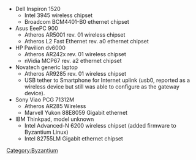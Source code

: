 -   Dell Inspiron 1520
    -   Intel 3945 wireless chipset
    -   Broadcom BCM4401-B0 ethernet chipset
-   Asus EeePC 900
    -   Atheros AR5001 rev. 01 wireless chipset
    -   Atheros L2 Fast Ethernet rev. a0 ethernet chipset
-   HP Pavilion dv6000
    -   Atheros AR242x rev. 01 wireless chipset
    -   nVidia MCP67 rev. a2 ethernet chipset
-   Novatech generic laptop
    -   Atheros AR9285 rev. 01 wireless chipset
    -   USB tether to Smartphone for Internet uplink (usb0, reported as
        a wireless device but still was able to configure as the gateway
        device).
-   Sony Viao PCG 71312M
    -   Atheros AR285 Wireless
    -   Marvell Yukon 88E8059 Gigabit ethernet
-   IBM Thinkpad, model unknown
    -   Intel Advanced-N 6200 wireless chipset (added firmware to
        Byzantium Linux)
    -   Intel 82755LM Gigabit ethernet chipset

[Category:Byzantium](Category:Byzantium)
